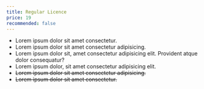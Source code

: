 ```yaml
---
title: Regular Licence
price: 19
recommended: false
---
```

- Lorem ipsum dolor sit amet consectetur.
- Lorem ipsum dolor sit amet consectetur adipisicing.
- Lorem ipsum dolor sit, amet consectetur adipisicing elit. Provident atque dolor consequatur?
- Lorem ipsum dolor, sit amet consectetur adipisicing elit.
- ~~Lorem ipsum dolor sit amet consectetur adipisicing.~~
- ~~Lorem ipsum dolor sit amet consectetur.~~